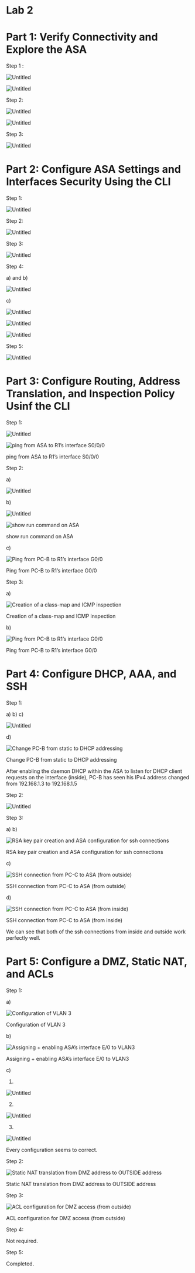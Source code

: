 # Lab 2

# Part 1: Verify Connectivity and Explore the ASA

Step 1 :

![Untitled](Lab%202%208f0692b5a95c435995ff9cbb0c7d7dc9/Untitled.png)

![Untitled](Lab%202%208f0692b5a95c435995ff9cbb0c7d7dc9/Untitled%201.png)

Step 2:

![Untitled](Lab%202%208f0692b5a95c435995ff9cbb0c7d7dc9/Untitled%202.png)

![Untitled](Lab%202%208f0692b5a95c435995ff9cbb0c7d7dc9/Untitled%203.png)

Step 3:

![Untitled](Lab%202%208f0692b5a95c435995ff9cbb0c7d7dc9/Untitled%204.png)

# Part 2: Configure ASA Settings and Interfaces Security Using the CLI

Step 1:

![Untitled](Lab%202%208f0692b5a95c435995ff9cbb0c7d7dc9/Untitled%205.png)

Step 2:

![Untitled](Lab%202%208f0692b5a95c435995ff9cbb0c7d7dc9/Untitled%206.png)

Step 3:

![Untitled](Lab%202%208f0692b5a95c435995ff9cbb0c7d7dc9/Untitled%207.png)

Step 4:

a) and b)

![Untitled](Lab%202%208f0692b5a95c435995ff9cbb0c7d7dc9/Untitled%208.png)

c) 

![Untitled](Lab%202%208f0692b5a95c435995ff9cbb0c7d7dc9/Untitled%209.png)

![Untitled](Lab%202%208f0692b5a95c435995ff9cbb0c7d7dc9/Untitled%2010.png)

![Untitled](Lab%202%208f0692b5a95c435995ff9cbb0c7d7dc9/Untitled%2011.png)

Step 5:

![Untitled](Lab%202%208f0692b5a95c435995ff9cbb0c7d7dc9/Untitled%2012.png)

# Part 3: Configure Routing, Address Translation, and Inspection Policy Usinf the CLI

Step 1:

![Untitled](Lab%202%208f0692b5a95c435995ff9cbb0c7d7dc9/Untitled%2013.png)

![ping from ASA to R1’s interface S0/0/0 ](Lab%202%208f0692b5a95c435995ff9cbb0c7d7dc9/Untitled%2014.png)

ping from ASA to R1’s interface S0/0/0 

Step 2:

a)

![Untitled](Lab%202%208f0692b5a95c435995ff9cbb0c7d7dc9/Untitled%2015.png)

b)

![Untitled](Lab%202%208f0692b5a95c435995ff9cbb0c7d7dc9/Untitled%2016.png)

![show run command on ASA](Lab%202%208f0692b5a95c435995ff9cbb0c7d7dc9/Untitled%2017.png)

show run command on ASA

c)

![Ping from PC-B to R1’s interface G0/0](Lab%202%208f0692b5a95c435995ff9cbb0c7d7dc9/Untitled%2018.png)

Ping from PC-B to R1’s interface G0/0

Step 3:

a)

![Creation of a class-map and ICMP inspection](Lab%202%208f0692b5a95c435995ff9cbb0c7d7dc9/Untitled%2019.png)

Creation of a class-map and ICMP inspection

b)

![Ping from PC-B to R1’s interface G0/0](Lab%202%208f0692b5a95c435995ff9cbb0c7d7dc9/Untitled%2020.png)

Ping from PC-B to R1’s interface G0/0

# Part 4: Configure DHCP, AAA, and SSH

Step 1:

a) b) c)

![Untitled](Lab%202%208f0692b5a95c435995ff9cbb0c7d7dc9/Untitled%2021.png)

d)

![Change PC-B from static to DHCP addressing  ](Lab%202%208f0692b5a95c435995ff9cbb0c7d7dc9/Untitled%2022.png)

Change PC-B from static to DHCP addressing  

After enabling the daemon DHCP within the ASA to listen for DHCP client requests on the interface (inside), PC-B has seen his IPv4 address changed from 192.168.1.3 to 192.168.1.5  

Step 2:

![Untitled](Lab%202%208f0692b5a95c435995ff9cbb0c7d7dc9/Untitled%2023.png)

Step 3:

a) b)

![RSA key pair creation and ASA configuration for ssh connections](Lab%202%208f0692b5a95c435995ff9cbb0c7d7dc9/Untitled%2024.png)

RSA key pair creation and ASA configuration for ssh connections

c)

![SSH connection from PC-C to ASA (from outside)](Lab%202%208f0692b5a95c435995ff9cbb0c7d7dc9/Untitled%2025.png)

SSH connection from PC-C to ASA (from outside)

d)

![SSH connection from PC-C to ASA (from inside)](Lab%202%208f0692b5a95c435995ff9cbb0c7d7dc9/Untitled%2026.png)

SSH connection from PC-C to ASA (from inside)

We can see that both of the ssh connections from inside and outside work perfectly well.

# Part 5: Configure a DMZ, Static NAT, and ACLs

Step 1:

a)

![Configuration of VLAN 3](Lab%202%208f0692b5a95c435995ff9cbb0c7d7dc9/Untitled%2027.png)

Configuration of VLAN 3

b)

![Assigning + enabling ASA’s interface E/0 to VLAN3 ](Lab%202%208f0692b5a95c435995ff9cbb0c7d7dc9/Untitled%2028.png)

Assigning + enabling ASA’s interface E/0 to VLAN3 

c)

1)

![Untitled](Lab%202%208f0692b5a95c435995ff9cbb0c7d7dc9/Untitled%2029.png)

2)

![Untitled](Lab%202%208f0692b5a95c435995ff9cbb0c7d7dc9/Untitled%2030.png)

 

3)

![Untitled](Lab%202%208f0692b5a95c435995ff9cbb0c7d7dc9/Untitled%2031.png)

Every configuration seems to correct.

Step 2:

![Static NAT translation from DMZ address to OUTSIDE address](Lab%202%208f0692b5a95c435995ff9cbb0c7d7dc9/Untitled%2032.png)

Static NAT translation from DMZ address to OUTSIDE address

Step 3:

![ACL configuration for DMZ access (from outside)](Lab%202%208f0692b5a95c435995ff9cbb0c7d7dc9/Untitled%2033.png)

ACL configuration for DMZ access (from outside)

Step 4:

Not required.

Step 5:

Completed.